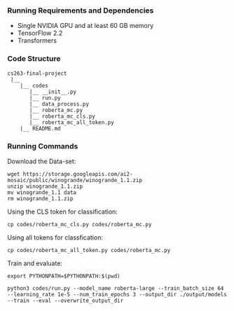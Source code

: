 ### Running Requirements and Dependencies

* Single NVIDIA GPU and at least 60 GB memory
* TensorFlow 2.2
* Transformers



### Code Structure

 ```
cs263-final-project
  |__
     |__ codes
        |__ __init__.py
        |__ run.py
        |__ data_process.py
        |__ roberta_mc.py
        |__ roberta_mc_cls.py
        |__ roberta_mc_all_token.py
     |__ README.md
 ```



### Running Commands

Download the Data-set:

```shell
wget https://storage.googleapis.com/ai2-mosaic/public/winogrande/winogrande_1.1.zip
unzip winogrande_1.1.zip
mv winogrande_1.1 data
rm winogrande_1.1.zip
```

Using the CLS token for classification:
```shell
cp codes/roberta_mc_cls.py codes/roberta_mc.py
```

Using all tokens for classfication:
```shell
cp codes/roberta_mc_all_token.py codes/roberta_mc.py
```

Train and evaluate:

```shell
export PYTHONPATH=$PYTHONPATH:$(pwd)

python3 codes/run.py --model_name roberta-large --train_batch_size 64 --learning_rate 1e-5 --num_train_epochs 3 --output_dir ./output/models --train --eval --overwrite_output_dir
```

